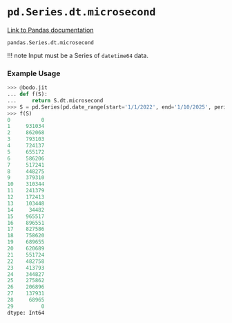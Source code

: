 # `pd.Series.dt.microsecond`

[Link to Pandas documentation](https://pandas.pydata.org/docs/reference/api/pandas.Series.dt.microsecond.html#pandas.Series.dt.microsecond)

`pandas.Series.dt.microsecond`

!!! note
	Input must be a Series of `datetime64` data.

### Example Usage

``` py
>>> @bodo.jit
... def f(S):
...     return S.dt.microsecond
>>> S = pd.Series(pd.date_range(start='1/1/2022', end='1/10/2025', periods=30))
>>> f(S)
0          0
1     931034
2     862068
3     793103
4     724137
5     655172
6     586206
7     517241
8     448275
9     379310
10    310344
11    241379
12    172413
13    103448
14     34482
15    965517
16    896551
17    827586
18    758620
19    689655
20    620689
21    551724
22    482758
23    413793
24    344827
25    275862
26    206896
27    137931
28     68965
29         0
dtype: Int64
```

